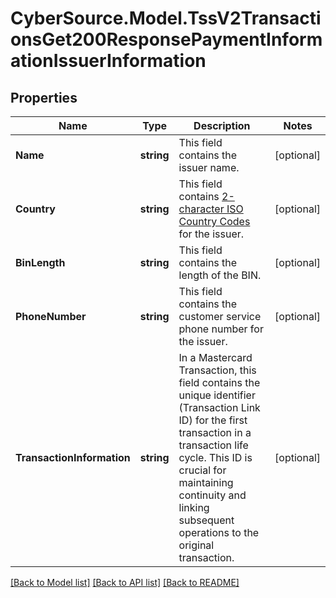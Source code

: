 # CyberSource.Model.TssV2TransactionsGet200ResponsePaymentInformationIssuerInformation
## Properties

Name | Type | Description | Notes
------------ | ------------- | ------------- | -------------
**Name** | **string** | This field contains the issuer name.  | [optional] 
**Country** | **string** | This field contains [2-character ISO Country Codes](http://apps.cybersource.com/library/documentation/sbc/quickref/countries_alpha_list.pdf) for the issuer.  | [optional] 
**BinLength** | **string** | This field contains the length of the BIN.  | [optional] 
**PhoneNumber** | **string** | This field contains the customer service phone number for the issuer.  | [optional] 
**TransactionInformation** | **string** | In a Mastercard Transaction, this field contains the unique identifier (Transaction Link ID) for the first transaction in a transaction life cycle.  This ID is crucial for maintaining continuity and linking subsequent operations to the original transaction.  | [optional] 

[[Back to Model list]](../README.md#documentation-for-models) [[Back to API list]](../README.md#documentation-for-api-endpoints) [[Back to README]](../README.md)

